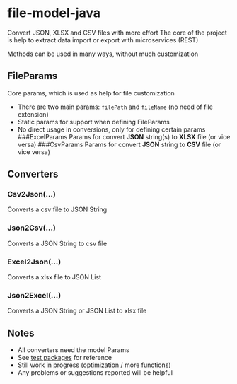 # file-model-java
Convert JSON, XLSX and CSV files with more effort
The core of the project is help to extract data import or export with microservices (REST)

Methods can be used in many ways, without much customization
## FileParams
Core params, which is used as help for file customization
- There are two main params: `filePath` and `fileName` (no need of file extension)
- Static params for support when defining FileParams
- No direct usage in conversions, only for defining certain params
###ExcelParams
Params for convert **JSON** string(s) to **XLSX** file (or vice versa)
###CsvParams
Params for convert **JSON** string to **CSV** file (or vice versa)
## Converters
### Csv2Json(...)
Converts a csv file to JSON String
### Json2Csv(...)
Converts a JSON String to csv file
### Excel2Json(...)
Converts a xlsx file to JSON List
### Json2Excel(...)
Converts a JSON String or JSON List to xlsx file
## Notes
- All converters need the model Params
- See [test packages](src/test/java) for reference
- Still work in progress (optimization / more functions)
- Any problems or suggestions reported will be helpful
